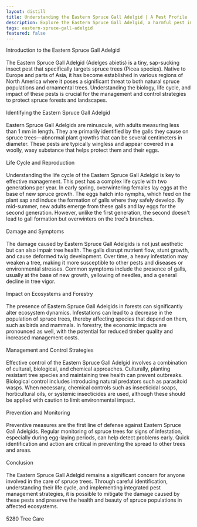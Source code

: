 ```yaml
---
layout: distill
title: Understanding the Eastern Spruce Gall Adelgid | A Pest Profile
description: Explore the Eastern Spruce Gall Adelgid, a harmful pest impacting spruce trees. Learn about its biology and control methods.
tags: eastern-spruce-gall-adelgid
featured: false
---
```


Introduction to the Eastern Spruce Gall Adelgid<br /><br />The Eastern Spruce Gall Adelgid (Adelges abietis) is a tiny, sap-sucking insect pest that specifically targets spruce trees (Picea species). Native to Europe and parts of Asia, it has become established in various regions of North America where it poses a significant threat to both natural spruce populations and ornamental trees. Understanding the biology, life cycle, and impact of these pests is crucial for the management and control strategies to protect spruce forests and landscapes.<br /><br />Identifying the Eastern Spruce Gall Adelgid<br /><br />Eastern Spruce Gall Adelgids are minuscule, with adults measuring less than 1 mm in length. They are primarily identified by the galls they cause on spruce trees—abnormal plant growths that can be several centimeters in diameter. These pests are typically wingless and appear covered in a woolly, waxy substance that helps protect them and their eggs.<br /><br />Life Cycle and Reproduction<br /><br />Understanding the life cycle of the Eastern Spruce Gall Adelgid is key to effective management. This pest has a complex life cycle with two generations per year. In early spring, overwintering females lay eggs at the base of new spruce growth. The eggs hatch into nymphs, which feed on the plant sap and induce the formation of galls where they safely develop. By mid-summer, new adults emerge from these galls and lay eggs for the second generation. However, unlike the first generation, the second doesn't lead to gall formation but overwinters on the tree's branches.<br /><br />Damage and Symptoms<br /><br />The damage caused by Eastern Spruce Gall Adelgids is not just aesthetic but can also impair tree health. The galls disrupt nutrient flow, stunt growth, and cause deformed twig development. Over time, a heavy infestation may weaken a tree, making it more susceptible to other pests and diseases or environmental stresses. Common symptoms include the presence of galls, usually at the base of new growth, yellowing of needles, and a general decline in tree vigor.<br /><br />Impact on Ecosystems and Forestry<br /><br />The presence of Eastern Spruce Gall Adelgids in forests can significantly alter ecosystem dynamics. Infestations can lead to a decrease in the population of spruce trees, thereby affecting species that depend on them, such as birds and mammals. In forestry, the economic impacts are pronounced as well, with the potential for reduced timber quality and increased management costs.<br /><br />Management and Control Strategies<br /><br />Effective control of the Eastern Spruce Gall Adelgid involves a combination of cultural, biological, and chemical approaches. Culturally, planting resistant tree species and maintaining tree health can prevent outbreaks. Biological control includes introducing natural predators such as parasitoid wasps. When necessary, chemical controls such as insecticidal soaps, horticultural oils, or systemic insecticides are used, although these should be applied with caution to limit environmental impact.<br /><br />Prevention and Monitoring<br /><br />Preventive measures are the first line of defense against Eastern Spruce Gall Adelgids. Regular monitoring of spruce trees for signs of infestation, especially during egg-laying periods, can help detect problems early. Quick identification and action are critical in preventing the spread to other trees and areas.<br /><br />Conclusion<br /><br />The Eastern Spruce Gall Adelgid remains a significant concern for anyone involved in the care of spruce trees. Through careful identification, understanding their life cycle, and implementing integrated pest management strategies, it is possible to mitigate the damage caused by these pests and preserve the health and beauty of spruce populations in affected ecosystems.<br /><br />5280 Tree Care
